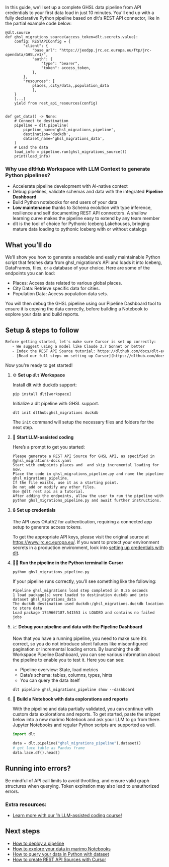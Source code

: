 In this guide, we'll set up a complete GHSL data pipeline from API credentials to your first data load in just 10 minutes. You'll end up with a fully declarative Python pipeline based on dlt's REST API connector, like in the partial example code below:

```python-outcome
@dlt.source
def ghsl_migrations_source(access_token=dlt.secrets.value):
    config: RESTAPIConfig = {
        "client": {
            "base_url": "https://jeodpp.jrc.ec.europa.eu/ftp/jrc-opendata/GHSL/v1/",
            "auth": {
                "type": "bearer",
                "token": access_token,
            },
        },
        "resources": [
            places,,city/data,,population_data
            ],
    }
    [...]
    yield from rest_api_resources(config)


def get_data() -> None:
    # Connect to destination
    pipeline = dlt.pipeline(
        pipeline_name='ghsl_migrations_pipeline',
        destination='duckdb',
        dataset_name='ghsl_migrations_data', 
    )
    # Load the data
    load_info = pipeline.run(ghsl_migrations_source())
    print(load_info) 
```

### Why use dltHub Workspace with LLM Context to generate Python pipelines?

- Accelerate pipeline development with AI-native context
- Debug pipelines, validate schemas and data with the integrated **Pipeline Dashboard**
- Build Python notebooks for end users of your data
- **Low maintenance** thanks to Schema evolution with type inference, resilience and self documenting REST API connectors. A shallow learning curve makes the pipeline easy to extend by any team member
- dlt is the tool of choice for Pythonic Iceberg Lakehouses, bringing mature data loading to pythonic Iceberg with or without catalogs

## What you’ll do

We’ll show you how to generate a readable and easily maintainable Python script that fetches data from ghsl_migrations’s API and loads it into Iceberg, DataFrames, files, or a database of your choice. Here are some of the endpoints you can load:

- Places: Access data related to various global places.
- City Data: Retrieve specific data for cities.
- Population Data: Access population data sets.

You will then debug the GHSL pipeline using our Pipeline Dashboard tool to ensure it is copying the data correctly, before building a Notebook to explore your data and build reports.

## Setup & steps to follow

```default
Before getting started, let's make sure Cursor is set up correctly:
   - We suggest using a model like Claude 3.7 Sonnet or better
   - Index the REST API Source tutorial: https://dlthub.com/docs/dlt-ecosystem/verified-sources/rest_api/ and add it to context as **@dlt rest api**
   - [Read our full steps on setting up Cursor](https://dlthub.com/docs/dlt-ecosystem/llm-tooling/cursor-restapi#23-configuring-cursor-with-documentation)
```

Now you're ready to get started!

1. ⚙️ **Set up `dlt` Workspace**
    
    Install dlt with duckdb support:
    ```shell
    pip install dlt[workspace]
    ```

    Initialize a dlt pipeline with GHSL support.
    ```shell
    dlt init dlthub:ghsl_migrations duckdb
    ```

    The `init` command will setup the necessary files and folders for the next step.
    
2. 🤠 **Start LLM-assisted coding**
    
    Here’s a prompt to get you started:
    
    ```prompt
    Please generate a REST API Source for GHSL API, as specified in @ghsl_migrations-docs.yaml 
    Start with endpoints places and  and skip incremental loading for now. 
    Place the code in ghsl_migrations_pipeline.py and name the pipeline ghsl_migrations_pipeline. 
    If the file exists, use it as a starting point. 
    Do not add or modify any other files. 
    Use @dlt rest api as a tutorial. 
    After adding the endpoints, allow the user to run the pipeline with python ghsl_migrations_pipeline.py and await further instructions.
    ```

    
3. 🔒 **Set up credentials** 
    
    The API uses OAuth2 for authentication, requiring a connected app setup to generate access tokens.
    
    To get the appropriate API keys, please visit the original source at https://www.jrc.ec.europa.eu/.
    If you want to protect your environment secrets in a production environment, look into [setting up credentials with dlt](https://dlthub.com/docs/walkthroughs/add_credentials).
    
4. 🏃‍♀️ **Run the pipeline in the Python terminal in Cursor**
    
    ```shell
    python ghsl_migrations_pipeline.py
    ```
    
    If your pipeline runs correctly, you’ll see something like the following:
    
    ```shell
    Pipeline ghsl_migrations load step completed in 0.26 seconds
    1 load package(s) were loaded to destination duckdb and into dataset ghsl_migrations_data
    The duckdb destination used duckdb:/ghsl_migrations.duckdb location to store data
    Load package 1749667187.541553 is LOADED and contains no failed jobs
    ```
    
5. 📈 **Debug your pipeline and data with the Pipeline Dashboard**

    Now that you have a running pipeline, you need to make sure it’s correct, so you do not introduce silent failures like misconfigured pagination or incremental loading errors. By launching the dlt Workspace Pipeline Dashboard, you can see various information about the pipeline to enable you to test it. Here you can see:
    - Pipeline overview: State, load metrics
    - Data’s schema: tables, columns, types, hints
    - You can query the data itself
    
    ```shell
    dlt pipeline ghsl_migrations_pipeline show --dashboard
    ```
    
6. 🐍 **Build a Notebook with data explorations and reports**

    With the pipeline and data partially validated, you can continue with custom data explorations and reports. To get started, paste the snippet below into a new marimo Notebook and ask your LLM to go from there. Jupyter Notebooks and regular Python scripts are supported as well.

    
    ```python
    import dlt

   data = dlt.pipeline("ghsl_migrations_pipeline").dataset()
   # get lace table as Pandas frame
   data.lace.df().head()
    ```

## Running into errors?

Be mindful of API call limits to avoid throttling, and ensure valid graph structures when querying. Token expiration may also lead to unauthorized errors.

### Extra resources:

- [Learn more with our 1h LLM-assisted coding course!](https://www.youtube.com/watch?v=GGid70rnJuM)

## Next steps

- [How to deploy a pipeline](https://dlthub.com/docs/walkthroughs/deploy-a-pipeline)
- [How to explore your data in marimo Notebooks](https://dlthub.com/docs/general-usage/dataset-access/marimo)
- [How to query your data in Python with dataset](https://dlthub.com/docs/general-usage/dataset-access/dataset)
- [How to create REST API Sources with Cursor](https://dlthub.com/docs/dlt-ecosystem/llm-tooling/cursor-restapi)